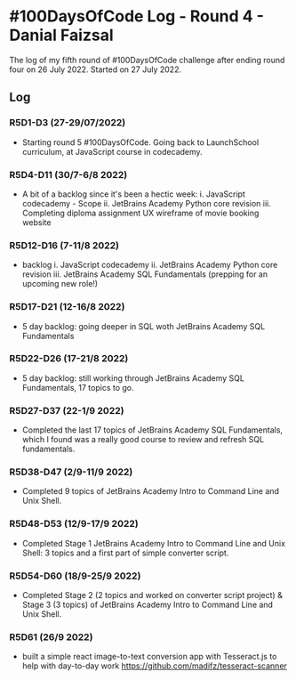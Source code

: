 # #100DaysOfCode Log - Round 4 - Danial Faizsal

The log of my fifth round of #100DaysOfCode challenge after ending round four on 26 July 2022. Started on 27 July 2022.

## Log

### R5D1-D3 (27-29/07/2022)

- Starting round 5 #100DaysOfCode. Going back to LaunchSchool curriculum, at JavaScript course in codecademy.

### R5D4-D11 (30/7-6/8 2022)

- A bit of a backlog since it's been a hectic week:
  i. JavaScript codecademy - Scope
  ii. JetBrains Academy Python core revision
  iii. Completing diploma assignment UX wireframe of movie booking website

### R5D12-D16 (7-11/8 2022)

- backlog
  i. JavaScript codecademy
  ii. JetBrains Academy Python core revision
  iii. JetBrains Academy SQL Fundamentals (prepping for an upcoming new role!)

### R5D17-D21 (12-16/8 2022)

- 5 day backlog: going deeper in SQL woth JetBrains Academy SQL Fundamentals

### R5D22-D26 (17-21/8 2022)

- 5 day backlog: still working through JetBrains Academy SQL Fundamentals, 17 topics to go.

### R5D27-D37 (22-1/9 2022)

- Completed the last 17 topics of JetBrains Academy SQL Fundamentals, which I found was a really good course to review and refresh SQL fundamentals.

### R5D38-D47 (2/9-11/9 2022)

- Completed 9 topics of JetBrains Academy Intro to Command Line and Unix Shell.

### R5D48-D53 (12/9-17/9 2022)

- Completed Stage 1 JetBrains Academy Intro to Command Line and Unix Shell: 3 topics and a first part of simple converter script.

### R5D54-D60 (18/9-25/9 2022)

- Completed Stage 2 (2 topics and worked on converter script project) & Stage 3 (3 topics) of JetBrains Academy Intro to Command Line and Unix Shell.

### R5D61 (26/9 2022)

- built a simple react image-to-text conversion app with Tesseract.js to help with day-to-day work
https://github.com/madifz/tesseract-scanner